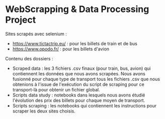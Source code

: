 # WebScrapping & Data Processing Project

Sites scrapés avec selenium :
* https://www.tictactrip.eu/ : pour les billets de train et de bus
* https://www.opodo.fr/ : pour les billets d'avion


Contenu des dossiers :
* Scraped data : les 3 fichiers .csv finaux (pour train, bus, avion) qui contiennent les données que nous avons scrapées. Nous avons fusionné pour chaque type de transport tous les fichiers .csv que nous obtenions à l'issue de l'exécution du script de scraping pour ce transport-là pour obtenir un fichier global.
* Scripts data study : notebooks dans lesquels nous avons étudié l'évolution des prix des billets pour chaque moyen de transport.
* Scripts scraping : les notebooks qui contiennent les instructions pour scraper les deux sites choisis.
